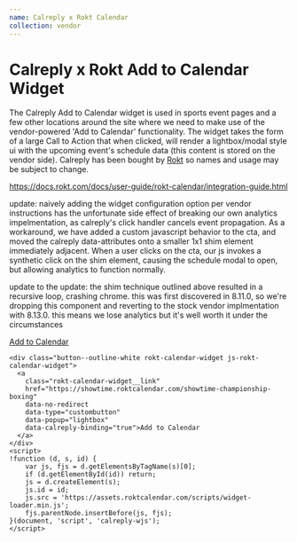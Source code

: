 ```yaml
---
name: Calreply x Rokt Calendar
collection: vendor
---
```


# Calreply x Rokt Add to Calendar Widget

The Calreply Add to Calendar widget is used in sports event pages and a few other locations around the site where we need to make use of the vendor-powered 'Add to Calendar' functionality. The widget takes the form of a large Call to Action  that when clicked, will render a lightbox/modal style ui with the upcoming event's schedule data (this content is stored on the vendor side). Calreply has been bought by [Rokt](https://docs.rokt.com/docs/user-guide/rokt-calendar/integration-guide.html) so names and usage may be subject to change.

https://docs.rokt.com/docs/user-guide/rokt-calendar/integration-guide.html

update: naively adding the widget configuration option per vendor instructions has the unfortunate side effect of breaking our own analytics impelmentation, as calreply's click handler cancels event propagation. As a workaround, we have added a custom javascript behavior to the cta, and moved the calreply data-attributes onto a smaller 1x1 shim element immediately adjacent. When a user clicks on the cta, our js invokes a synthetic click on the shim element, causing the schedule modal to open, but allowing analytics to function normally.

update to the update: the shim technique outlined above resulted in a recursive loop, crashing chrome. this was first discovered in 8.11.0, so we're dropping this component and reverting to the stock vendor implmentation with 8.13.0. this means we lose analytics but it's well worth it under the circumstances

<div class="button--outline-white rokt-calendar-widget js-rokt-calendar-widget">
  <a 
    class="rokt-calendar-widget__link" 
    href="https://showtime.roktcalendar.com/showtime-championship-boxing" 
    data-no-redirect 
    data-type="custombutton" 
    data-popup="lightbox" 
    data-calreply-binding="true">Add to Calendar
  </a>
</div>
<script>
!function (d, s, id) { 
    var js, fjs = d.getElementsByTagName(s)[0]; 
    if (d.getElementById(id)) return; 
    js = d.createElement(s); 
    js.id = id; 
    js.src = 'https://assets.roktcalendar.com/scripts/widget-loader.min.js'; 
    fjs.parentNode.insertBefore(js, fjs); 
}(document, 'script', 'calreply-wjs');
</script>


```
<div class="button--outline-white rokt-calendar-widget js-rokt-calendar-widget">
  <a 
    class="rokt-calendar-widget__link" 
    href="https://showtime.roktcalendar.com/showtime-championship-boxing" 
    data-no-redirect 
    data-type="custombutton" 
    data-popup="lightbox" 
    data-calreply-binding="true">Add to Calendar
  </a>
</div>
<script>
!function (d, s, id) { 
    var js, fjs = d.getElementsByTagName(s)[0]; 
    if (d.getElementById(id)) return; 
    js = d.createElement(s); 
    js.id = id; 
    js.src = 'https://assets.roktcalendar.com/scripts/widget-loader.min.js'; 
    fjs.parentNode.insertBefore(js, fjs); 
}(document, 'script', 'calreply-wjs');
</script>
```

<style type="text/css">
  .site-content > p > a {
    text-decoration:underline;
    background-color:#000
  }
  .site-content > p > a:hover {
    text-decoration:none;
  }
</style>
